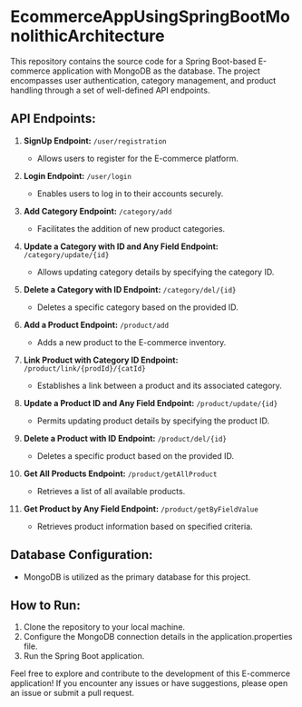 # EcommerceAppUsingSpringBootMonolithicArchitecture


This repository contains the source code for a Spring Boot-based E-commerce application with MongoDB as the database. The project encompasses user authentication, category management, and product handling through a set of well-defined API endpoints.

## API Endpoints:

1. **SignUp Endpoint:** `/user/registration`
   - Allows users to register for the E-commerce platform.

2. **Login Endpoint:** `/user/login`
   - Enables users to log in to their accounts securely.

3. **Add Category Endpoint:** `/category/add`
   - Facilitates the addition of new product categories.

4. **Update a Category with ID and Any Field Endpoint:** `/category/update/{id}`
   - Allows updating category details by specifying the category ID.

5. **Delete a Category with ID Endpoint:** `/category/del/{id}`
   - Deletes a specific category based on the provided ID.

6. **Add a Product Endpoint:** `/product/add`
   - Adds a new product to the E-commerce inventory.

7. **Link Product with Category ID Endpoint:** `/product/link/{prodId}/{catId}`
   - Establishes a link between a product and its associated category.

8. **Update a Product ID and Any Field Endpoint:** `/product/update/{id}`
   - Permits updating product details by specifying the product ID.

9. **Delete a Product with ID Endpoint:** `/product/del/{id}`
   - Deletes a specific product based on the provided ID.

10. **Get All Products Endpoint:** `/product/getAllProduct`
    - Retrieves a list of all available products.

11. **Get Product by Any Field Endpoint:** `/product/getByFieldValue`
    - Retrieves product information based on specified criteria.

## Database Configuration:

- MongoDB is utilized as the primary database for this project.

## How to Run:

1. Clone the repository to your local machine.
2. Configure the MongoDB connection details in the application.properties file.
3. Run the Spring Boot application.

Feel free to explore and contribute to the development of this E-commerce application! If you encounter any issues or have suggestions, please open an issue or submit a pull request.
